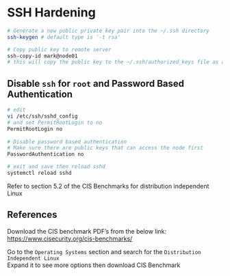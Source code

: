 # SSH Hardening

```sh
# Generate a new public private key pair into the ~/.ssh directory
ssh-keygen # default type is '-t rsa'

# Copy public key to remote server
ssh-copy-id mark@node01
# this will copy the public key to the ~/.ssh/authorized_keys file as a new line
```

## Disable `ssh` for `root` and Password Based Authentication

```sh
# edit
vi /etc/ssh/sshd_config
# and set PermitRootLogin to no
PermitRootLogin no
 
# Disable password based authentication
# Make sure there are public keys that can access the node first
PasswordAuthentication no

# exit and save then reload sshd
systemctl reload sshd
```
Refer to section 5.2 of the CIS Benchmarks for distribution independent Linux

## References

Download the CIS benchmark PDF’s from the below link:  
https://www.cisecurity.org/cis-benchmarks/

Go to the `Operating Systems` section and search for the `Distribution Independent Linux`  
Expand it to see more options then download CIS Benchmark